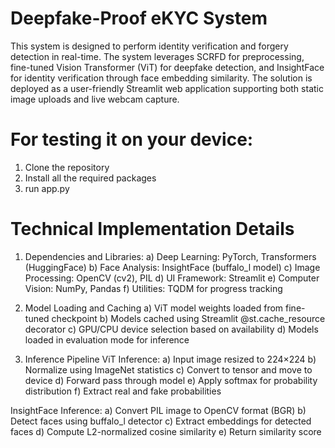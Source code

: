 # Deepfake-Proof eKYC System

This system is designed to perform identity verification and forgery detection in real-time. The system leverages SCRFD for preprocessing, fine-tuned Vision Transformer (ViT) for deepfake detection, and InsightFace for identity verification through face embedding similarity. The solution is deployed as a user-friendly Streamlit web application supporting both static image uploads and live webcam capture.

# For testing it on your device:
1. Clone the repository
2. Install all the required packages
3. run app.py

# **Technical Implementation Details**
1. Dependencies and Libraries:
  a) Deep Learning: PyTorch, Transformers (HuggingFace)
  b) Face Analysis: InsightFace (buffalo_l model)
  c) Image Processing: OpenCV (cv2), PIL
  d) UI Framework: Streamlit
  e) Computer Vision: NumPy, Pandas
  f) Utilities: TQDM for progress tracking

2. Model Loading and Caching
  a) ViT model weights loaded from fine-tuned checkpoint
  b) Models cached using Streamlit @st.cache_resource decorator
  c) GPU/CPU device selection based on availability
  d) Models loaded in evaluation mode for inference

3. Inference Pipeline
  ViT Inference:
  a) Input image resized to 224×224
  b) Normalize using ImageNet statistics
  c) Convert to tensor and move to device
  d) Forward pass through model
  e) Apply softmax for probability distribution
  f) Extract real and fake probabilities

  InsightFace Inference:
  a) Convert PIL image to OpenCV format (BGR)
  b) Detect faces using buffalo_l detector
  c) Extract embeddings for detected faces
  d) Compute L2-normalized cosine similarity
  e) Return similarity score



